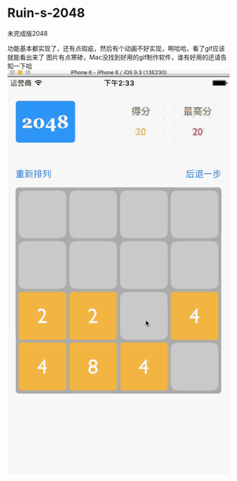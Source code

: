 # Ruin-s-2048
未完成版2048

功能基本都实现了，还有点瑕疵，然后有个动画不好实现，啊哈哈，看了gif应该就能看出来了
图片有点寒碜，Mac没找到好用的gif制作软件，谁有好用的还请告知一下哈
![image](https://github.com/RuinRui/Ruin-s-2048/blob/master/JMDWornik.gif)
